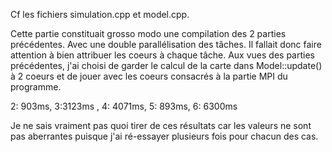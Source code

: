 Cf les fichiers simulation.cpp et model.cpp.

Cette partie constituait grosso modo une compilation des 2 parties précédentes. Avec une double parallélisation des tâches. Il fallait donc faire attention à bien attribuer les coeurs à chaque tâche. Aux vues des parties précédentes, j'ai choisi de garder le calcul de la carte dans Model::update() à 2 coeurs et de jouer avec les coeurs consacrés à la partie MPI du programme.

2: 903ms, 3:3123ms , 4: 4071ms, 5: 893ms, 6: 6300ms

Je ne sais vraiment pas quoi tirer de ces résultats car les valeurs ne sont pas aberrantes puisque j'ai ré-essayer plusieurs fois pour chacun des cas.